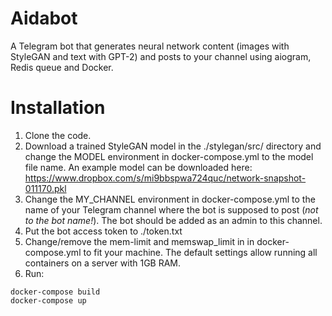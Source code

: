 # Aidabot
A Telegram bot that generates neural network content (images with StyleGAN and text with GPT-2) and posts to your channel using aiogram, Redis queue and Docker.

# Installation
1. Clone the code.
2. Download a trained StyleGAN model in the ./stylegan/src/ directory and change the MODEL environment in docker-compose.yml to the model file name. An example model can be downloaded here: https://www.dropbox.com/s/mi9bbspwa724quc/network-snapshot-011170.pkl
3. Change the MY_CHANNEL environment in docker-compose.yml to the name of your Telegram channel where the bot is supposed to post (*not to the bot name!*). The bot should be added as an admin to this channel.
4. Put the bot access token to ./token.txt
5. Change/remove the mem-limit and memswap_limit in in docker-compose.yml to fit your machine. The default settings allow running all containers on a server with 1GB RAM.
6. Run:
```
docker-compose build
docker-compose up
```